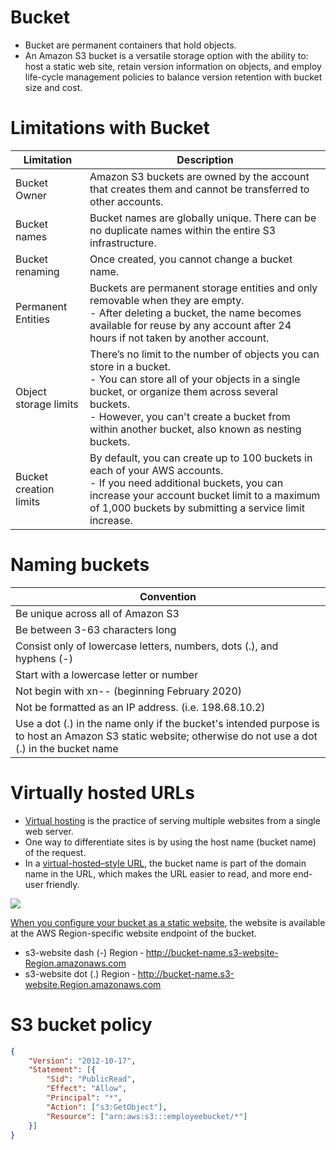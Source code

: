 
# Bucket
- Bucket are permanent containers that hold objects.
- An Amazon S3 bucket is a versatile storage option with the ability to: host a static web site, retain version information on objects, and employ life-cycle management policies to balance version retention with bucket size and cost.

# Limitations with Bucket

| Limitation             | Description                                                                                                                                                                                                                                                                     |
|------------------------|---------------------------------------------------------------------------------------------------------------------------------------------------------------------------------------------------------------------------------------------------------------------------------|
| Bucket Owner           | Amazon S3 buckets are owned by the account that creates them and cannot be transferred to other accounts.                                                                                                                                                                       |
| Bucket names           | Bucket names are globally unique.  There can be no duplicate names within the entire S3 infrastructure.                                                                                                                                                                         |
| Bucket renaming        | Once created, you cannot change a bucket name.                                                                                                                                                                                                                                  |
| Permanent Entities     | Buckets are permanent storage entities and only removable when they are empty. <br/>- After deleting a bucket, the name becomes available for reuse by any account after 24 hours if not taken by another account.                                                              |
| Object storage limits  | There’s no limit to the number of objects you can store in a bucket. <br/>- You can store all of your objects in a single bucket, or organize them across several buckets. <br/>- However, you can't create a bucket from within another bucket, also known as nesting buckets. |
| Bucket creation limits | By default, you can create up to 100 buckets in each of your AWS accounts. <br/>- If you need additional buckets, you can increase your account bucket limit to a maximum of 1,000 buckets by submitting a service limit increase.                                              |

# Naming buckets

| Convention                                                                                                                                                |
|-----------------------------------------------------------------------------------------------------------------------------------------------------------|
| Be unique across all of Amazon S3                                                                                                                         |
| Be between 3-63 characters long                                                                                                                           |
| Consist only of lowercase letters, numbers, dots (.), and hyphens (-)                                                                                     |
| Start with a lowercase letter or number                                                                                                                   |
| Not begin with xn-- (beginning February 2020)                                                                                                             |
| Not be formatted as an IP address. (i.e. 198.68.10.2)                                                                                                     |
| Use a dot (.) in the name only if the bucket's intended purpose is to host an Amazon S3 static website; otherwise do not use a dot (.) in the bucket name |

# Virtually hosted URLs
- [Virtual hosting](https://docs.aws.amazon.com/AmazonS3/latest/userguide/VirtualHosting.html) is the practice of serving multiple websites from a single web server. 
- One way to differentiate sites is by using the host name (bucket name) of the request. 
- In a [virtual-hosted–style URL](https://docs.aws.amazon.com/AmazonS3/latest/userguide/VirtualHosting.html), the bucket name is part of the domain name in the URL, which makes the URL easier to read, and more end-user friendly.

![](https://i0.wp.com/solidfish.com/wp-content/uploads/2018/01/Screen-Shot-2020-01-25-at-6.59.43-PM.png?resize=827%2C396&ssl=1)

[When you configure your bucket as a static website](https://docs.aws.amazon.com/AmazonS3/latest/userguide/WebsiteEndpoints.html), the website is available at the AWS Region-specific website endpoint of the bucket.
- s3-website dash (-) Region ‐ http://bucket-name.s3-website-Region.amazonaws.com
- s3-website dot (.) Region ‐ http://bucket-name.s3-website.Region.amazonaws.com

# S3 bucket policy

````json
{
	"Version": "2012-10-17",
	"Statement": [{
		"Sid": "PublicRead",
		"Effect": "Allow",
		"Principal": "*",
		"Action": ["s3:GetObject"],
		"Resource": ["arn:aws:s3:::employeebucket/*"]
	}]
}
````